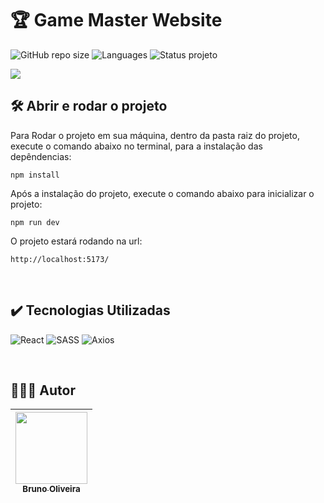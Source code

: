 # 🏆 Game Master Website
![GitHub repo size](https://img.shields.io/github/repo-size/BrunoOliveira16/game-master?style=for-the-badge)
![Languages](https://img.shields.io/github/languages/count/BrunoOliveira16/game-master?style=for-the-badge)
![Status projeto](https://img.shields.io/badge/STATUS-EM%20DESENVOLVIMENTO-blue?style=for-the-badge)

<img src="./public/screenshot-01.jpg">

<br>

## 🛠️ Abrir e rodar o projeto
Para Rodar o projeto em sua máquina, dentro da pasta raiz do projeto, execute o comando abaixo no terminal, para a instalação das depêndencias:
```
npm install
```

Após a instalação do projeto, execute o comando abaixo para inicializar o projeto:
```
npm run dev
```

O projeto estará rodando na url:
```
http://localhost:5173/
```

<br>

## ✔️ Tecnologias Utilizadas
![React](https://img.shields.io/badge/React-20232A?style=for-the-badge&logo=react&logoColor=61DAFB)
![SASS](https://img.shields.io/badge/Sass-CC6699?style=for-the-badge&logo=sass&logoColor=white)
![Axios](https://img.shields.io/badge/Axios-5A29E4?style=for-the-badge&logo=axios&logoColor=white)

<br>

## 🙋🏻‍♂️ Autor

| [<img src="https://avatars.githubusercontent.com/u/103857382?v=4" width=115><br><sub>Bruno Oliveira</sub>](https://github.com/BrunoOliveira16) |
| :---: |